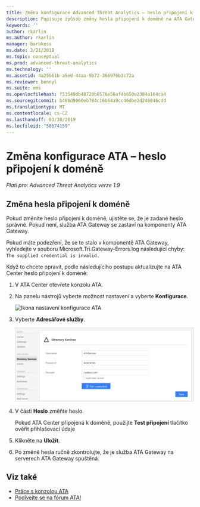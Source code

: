 ```yaml
---
title: Změna konfigurace Advanced Threat Analytics – heslo připojení k doméně | Dokumentace Microsoftu
description: Popisuje způsob změny hesla připojení k doméně na ATA Gateway.
keywords: ''
author: rkarlin
ms.author: rkarlin
manager: barbkess
ms.date: 3/21/2018
ms.topic: conceptual
ms.prod: advanced-threat-analytics
ms.technology: ''
ms.assetid: 4a25561b-a5ed-44aa-9b72-366976b3c72a
ms.reviewer: bennyl
ms.suite: ems
ms.openlocfilehash: f53549db48720b8576e56af4b650e2384a164ca4
ms.sourcegitcommit: b468d9060eb784c16b64a9cc46dbe2d246046cdd
ms.translationtype: MT
ms.contentlocale: cs-CZ
ms.lasthandoff: 03/30/2019
ms.locfileid: "58674159"
---
```

# <a name="change-ata-configuration---domain-connectivity-password"></a>Změna konfigurace ATA – heslo připojení k doméně

*Platí pro: Advanced Threat Analytics verze 1.9*

## <a name="change-the-domain-connectivity-password"></a>Změna hesla připojení k doméně

Pokud změníte heslo připojení k doméně, ujistěte se, že je zadané heslo správné. Pokud není, služba ATA Gateway se zastaví na komponenty ATA Gateway.

Pokud máte podezření, že se to stalo v komponentě ATA Gateway, vyhledejte v souboru Microsoft.Tri.Gateway-Errors.log následující chyby: `The supplied credential is invalid.`

Když to chcete opravit, podle následujícího postupu aktualizujte na ATA Center heslo připojení k doméně:

1.  V ATA Center otevřete konzolu ATA.

2.  Na panelu nástrojů vyberte možnost nastavení a vyberte **Konfigurace**.

    ![Ikona nastavení konfigurace ATA](media/ATA-config-icon.png)

3.  Vyberte **Adresářové služby**.

    ![Obrázek změny hesla pro ATA Gateway](media/ATA-GW-change-DC-password.png)

4.  V části **Heslo** změňte heslo.

    Pokud ATA Center připojená k doméně, použijte **Test připojení** tlačítko ověřit přihlašovací údaje

5.  Klikněte na **Uložit**.

6.  Po změně hesla ručně zkontrolujte, že je služba ATA Gateway na serverech ATA Gateway spuštěná.



## <a name="see-also"></a>Viz také
- [Práce s konzolou ATA](working-with-ata-console.md)
- [Podívejte se na fórum ATA!](https://social.technet.microsoft.com/Forums/security/home?forum=mata)
